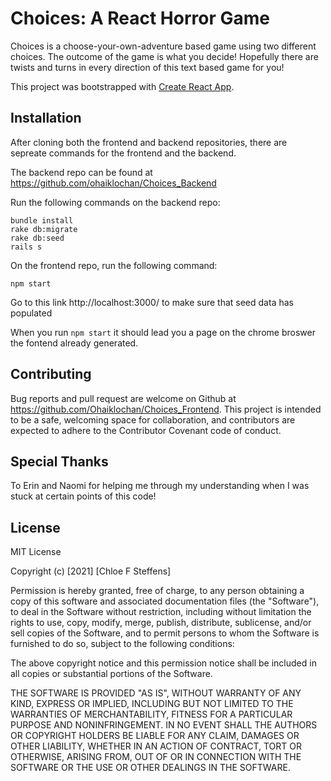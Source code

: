# Choices: A React Horror Game

Choices is a choose-your-own-adventure based game using two different choices. The outcome of the game is what you decide! Hopefully there are twists and turns in every direction of this text based game for you!

This project was bootstrapped with [Create React App](https://github.com/facebook/create-react-app).

## Installation

After cloning both the frontend and backend repositories, there are sepreate commands for the frontend and the backend. 

The backend repo can be found at https://github.com/ohaiklochan/Choices_Backend 

Run the following commands on the backend repo:

```
bundle install
rake db:migrate
rake db:seed
rails s
```

On the frontend repo, run the following command:

```
npm start
```

Go to this link http://localhost:3000/ to make sure that seed data has populated

When you run ```npm start``` it should lead you a page on the chrome broswer the fontend already generated.

## Contributing 

Bug reports and pull request are welcome on Github at https://github.com/Ohaiklochan/Choices_Frontend. This project is intended to be a safe, welcoming space for collaboration, and contributors are expected to adhere to the Contributor Covenant code of conduct.

## Special Thanks

To Erin and Naomi for helping me through my understanding when I was stuck at certain points of this code!

## License

MIT License

Copyright (c) [2021] [Chloe F Steffens]

Permission is hereby granted, free of charge, to any person obtaining a copy
of this software and associated documentation files (the "Software"), to deal
in the Software without restriction, including without limitation the rights
to use, copy, modify, merge, publish, distribute, sublicense, and/or sell
copies of the Software, and to permit persons to whom the Software is
furnished to do so, subject to the following conditions:

The above copyright notice and this permission notice shall be included in all
copies or substantial portions of the Software.

THE SOFTWARE IS PROVIDED "AS IS", WITHOUT WARRANTY OF ANY KIND, EXPRESS OR
IMPLIED, INCLUDING BUT NOT LIMITED TO THE WARRANTIES OF MERCHANTABILITY,
FITNESS FOR A PARTICULAR PURPOSE AND NONINFRINGEMENT. IN NO EVENT SHALL THE
AUTHORS OR COPYRIGHT HOLDERS BE LIABLE FOR ANY CLAIM, DAMAGES OR OTHER
LIABILITY, WHETHER IN AN ACTION OF CONTRACT, TORT OR OTHERWISE, ARISING FROM,
OUT OF OR IN CONNECTION WITH THE SOFTWARE OR THE USE OR OTHER DEALINGS IN THE
SOFTWARE.